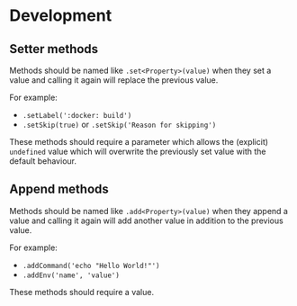 # Development

## Setter methods

Methods should be named like `.set<Property>(value)` when they set a value and calling it again will replace the previous value.

For example:

- `.setLabel(':docker: build')`
- `.setSkip(true)` or `.setSkip('Reason for skipping')`

These methods should require a parameter which allows the (explicit) `undefined` value which will overwrite the previously set value with the default behaviour.

## Append methods

Methods should be named like `.add<Property>(value)` when they append a value and calling it again will add another value in addition to the previous value.

For example:

- `.addCommand('echo "Hello World!"')`
- `.addEnv('name', 'value')`

These methods should require a value.
